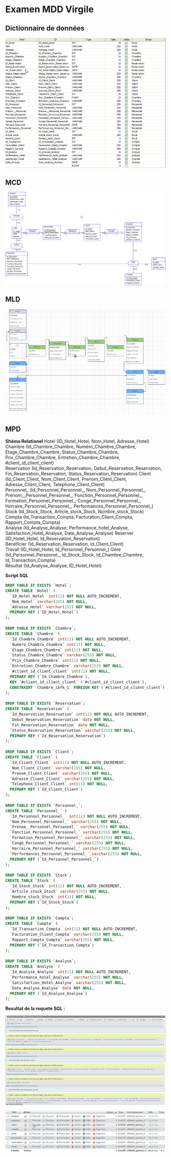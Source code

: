 #  Examen MDD Virgile 

## Dictionnaire de données

![Dictionnaire de données](DICEXAM1.png)

## MCD 

![MCD](MCDEXAM1.png)

## MLD

![MLD](MLDEXAM1.png)

## MPD

**Shéma Relationel**
Hotel (ID_Hotel_Hotel, Nom_Hotel, Adresse_Hotel)  
Chambre (Id_Chambre_Chambre, Numéro_Chambre_Chambre, Etage_Chambre_Chambre, Status_Chambre_Chambre, Prix_Chambre_Chambre, Entretien_Chambre_Chambre, #client_id_client_client)  
Reservation (Id_Reservation_Reservation, Debut_Reservation_Reservation, Fin_Reservation_Reservation, Status_Reservation_Reservation) 
Client (Id_Client_Client, Nom_Client_Client, Prenom_Client_Client, Adresse_Client_Client, Telephone_Client_Client)  
Personnel_ (Id_Personnel_Personnel_, Nom_Personnel_Personnel_, Prenom__Personnel_Personnel_, Fonction_Personnel_Personnel_, Formation_Personnel_Personnel_, Congé_Personnel_Personnel_, Horraire_Personnel_Personnel_, Performances_Personnel_Personnel_)  
Stock (Id_Stock_Stock, Article_stock_Stock, Nombre_stock_Stock)  
Compta (Id_Transaction_Compta, Facturation_Client_Compta, Rapport_Compta_Compta)  
Analyse (Id_Analyse_Analyse, Performance_hotel_Analyse, Satisfaction_Hotel_Analyse, Date_Analyse_Analyse)  Reserver (ID_Hotel_Hotel, Id_Reservation_Reservation)  
Bénéficier (Id_Reservation_Reservation, Id_Client_Client)  
Travail (ID_Hotel_Hotel, Id_Personnel_Personnel_)  Gère (Id_Personnel_Personnel_, Id_Stock_Stock, Id_Chambre_Chambre, Id_Transaction_Compta)  
Résultat (Id_Analyse_Analyse, ID_Hotel_Hotel)  

**Script SQL**

```sql
DROP TABLE IF EXISTS `Hotel`;
CREATE TABLE `Hotel` (
  `ID_Hotel_Hotel` int(11) NOT NULL AUTO_INCREMENT,
  `Nom_Hotel` varchar(255) NOT NULL,
  `Adresse_Hotel` varchar(255) NOT NULL,
  PRIMARY KEY (`ID_Hotel_Hotel`)
);

DROP TABLE IF EXISTS `Chambre`;
CREATE TABLE `Chambre` (
  `Id_Chambre_Chambre` int(11) NOT NULL AUTO_INCREMENT,
  `Numéro_Chambre_Chambre` int(11) NOT NULL,
  `Etage_Chambre_Chambre` int(11) NOT NULL,
  `Status_Chambre_Chambre` varchar(255) NOT NULL,
  `Prix_Chambre_Chambre` int(11) NOT NULL,
  `Entretien_Chambre_Chambre` varchar(255) NOT NULL,
  `#client_id_client_client` int(11) NOT NULL,
  PRIMARY KEY (`Id_Chambre_Chambre`),
  KEY `#client_id_client_client` (`#client_id_client_client`),
  CONSTRAINT `Chambre_ibfk_1` FOREIGN KEY (`#client_id_client_client`) REFERENCES `Client` (`Id_Client_Client`)
);

DROP TABLE IF EXISTS `Reservation`;
CREATE TABLE `Reservation` (
  `Id_Reservation_Reservation` int(11) NOT NULL AUTO_INCREMENT,
  `Debut_Reservation_Reservation` date NOT NULL,
  `Fin_Reservation_Reservation` date NOT NULL,
  `Status_Reservation_Reservation` varchar(255) NOT NULL,
  PRIMARY KEY (`Id_Reservation_Reservation`)
);

DROP TABLE IF EXISTS `Client`;
CREATE TABLE `Client` (
  `Id_Client_Client` int(11) NOT NULL AUTO_INCREMENT,
  `Nom_Client_Client` varchar(255) NOT NULL,
  `Prenom_Client_Client` varchar(255) NOT NULL,
  `Adresse_Client_Client` varchar(255) NOT NULL,
  `Telephone_Client_Client` int(11) NOT NULL,
  PRIMARY KEY (`Id_Client_Client`)
);

DROP TABLE IF EXISTS `Personnel_`;
CREATE TABLE `Personnel_` (
  `Id_Personnel_Personnel_` int(11) NOT NULL AUTO_INCREMENT,
  `Nom_Personnel_Personnel_` varchar(255) NOT NULL,
  `Prenom__Personnel_Personnel_` varchar(255) NOT NULL,
  `Fonction_Personnel_Personnel_` varchar(255) NOT NULL,
  `Formation_Personnel_Personnel_` varchar(255) NOT NULL,
  `Congé_Personnel_Personnel_` varchar(255) NOT NULL,
  `Horraire_Personnel_Personnel_` varchar(255) NOT NULL,
  `Performances_Personnel_Personnel_` varchar(255) NOT NULL,
  PRIMARY KEY (`Id_Personnel_Personnel_`)
);

DROP TABLE IF EXISTS `Stock`;
CREATE TABLE `Stock` (
  `Id_Stock_Stock` int(11) NOT NULL AUTO_INCREMENT,
  `Article_stock_Stock` varchar(255) NOT NULL,
  `Nombre_stock_Stock` int(11) NOT NULL,
  PRIMARY KEY (`Id_Stock_Stock`)
);

DROP TABLE IF EXISTS `Compta`;
CREATE TABLE `Compta` (
  `Id_Transaction_Compta` int(11) NOT NULL AUTO_INCREMENT,
  `Facturation_Client_Compta` varchar(255) NOT NULL,
  `Rapport_Compta_Compta` varchar(255) NOT NULL,
  PRIMARY KEY (`Id_Transaction_Compta`)
);

DROP TABLE IF EXISTS `Analyse`;
CREATE TABLE `Analyse` (
  `Id_Analyse_Analyse` int(11) NOT NULL AUTO_INCREMENT,
  `Performance_hotel_Analyse` varchar(255) NOT NULL,
  `Satisfaction_Hotel_Analyse` varchar(255) NOT NULL,
  `Date_Analyse_Analyse` date NOT NULL,
  PRIMARY KEY (`Id_Analyse_Analyse`)
);
```

**Resultat de la requete SQL :**

![Resultat de la requete SQL](ResultatSQL1.png)

![Resultat de la requete SQL](ResultatSQL2.png)


